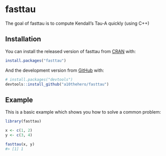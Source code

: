 
<!-- README.md is generated from README.Rmd. Please edit that file -->

# fasttau

<!-- badges: start -->

<!-- badges: end -->

The goal of fasttau is to compute Kendall’s Tau-A quickly (using C++)

## Installation

You can install the released version of fasttau from
[CRAN](https://CRAN.R-project.org) with:

``` r
install.packages("fasttau")
```

And the development version from [GitHub](https://github.com/) with:

``` r
# install.packages("devtools")
devtools::install_github("a10thehero/fasttau")
```

## Example

This is a basic example which shows you how to solve a common problem:

``` r
library(fasttau)

x <- c(1, 2)
y <- c(3, 4)

fasttau(x, y)
#> [1] 1
```
